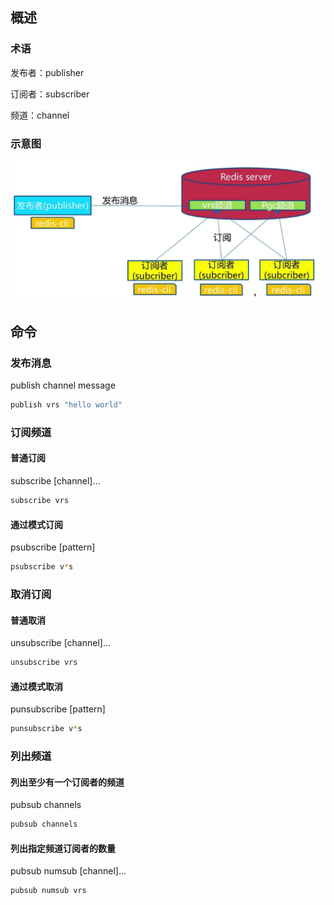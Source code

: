 ## 概述

### 术语

发布者：publisher

订阅者：subscriber

频道：channel

### 示意图

![](./images/image-20210623090814464.png)



## 命令

### 发布消息

publish channel message

```bash
publish vrs "hello world"
```

### 订阅频道

#### 普通订阅

subscribe [channel]...

```bash
subscribe vrs
```

#### 通过模式订阅

psubscribe [pattern]

```bash
psubscribe v*s
```

### 取消订阅

#### 普通取消

unsubscribe [channel]...

```bash
unsubscribe vrs
```

#### 通过模式取消

punsubscribe [pattern]

```bash
punsubscribe v*s
```

### 列出频道

#### 列出至少有一个订阅者的频道

pubsub channels

```bash
pubsub channels
```

#### 列出指定频道订阅者的数量

pubsub numsub [channel]...

```bash
pubsub numsub vrs
```